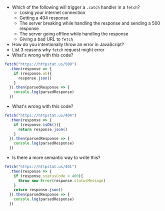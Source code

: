 * Which of the following will trigger a `.catch` handler in a `fetch`?
  * Losing your internet connection
  * Getting a 404 response
  * The server breaking while handling the response and sending a 500 response
  * The server going offline while handling the response
  * Giving a bad URL to `fetch`
* How do you intentionally throw an error in JavaScript?
* List 3 reasons why `fetch` request might error
* What's wrong with this code?

```js
fetch("https://httpstat.us/500")
  .then(response => {
    if (response.ok){
      response.json()
    }
  }).then(parsedResponse => {
    console.log(parsedResponse)
  })
```

* What's wrong with this code?

```js
fetch("https://httpstat.us/404")
  .then(response => {
    if (response.isOk()){
      return response.json()
    }
  }).then(parsedResponse => {
    console.log(parsedResponse)
  })
```

* Is there a more semantic way to write this?

```js
fetch("https://httpstat.us/401")
  .then(response => {
    if (response.statusCode < 400){
      throw new Error(response.statusMessage)
    }
    return response.json()
  }).then(parsedResponse => {
    console.log(parsedResponse)
  })
```
